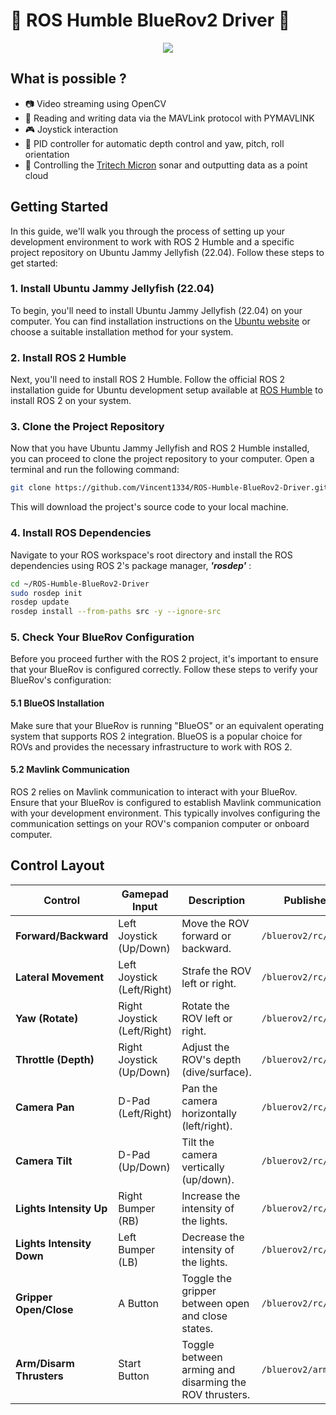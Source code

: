 # 🐢 ROS Humble BlueRov2 Driver 🌊

<p align="center">
  <img src="img/banner.jpg" />
</p>

## What is possible ?
- 📷 Video streaming using OpenCV 
- 📜 Reading and writing data via the MAVLink protocol with PYMAVLINK
- 🎮 Joystick interaction 
- 🤖 PID controller for automatic depth control and yaw, pitch, roll orientation 
- 🌊 Controlling the [Tritech Micron](https://www.tritech.co.uk/products/micron-sonar) sonar and outputting data as a point cloud 

## Getting Started
In this guide, we'll walk you through the process of setting up your development environment to work with ROS 2 Humble and a specific project repository on Ubuntu Jammy Jellyfish (22.04). Follow these steps to get started:

### 1. Install Ubuntu Jammy Jellyfish (22.04)
To begin, you'll need to install Ubuntu Jammy Jellyfish (22.04) on your computer. You can find installation instructions on the [Ubuntu website](https://ubuntu.com/download/desktop) or choose a suitable installation method for your system.

### 2. Install ROS 2 Humble
Next, you'll need to install ROS 2 Humble. Follow the official ROS 2 installation guide for Ubuntu development setup available at [ROS Humble](https://docs.ros.org/en/humble/Installation/Alternatives/Ubuntu-Development-Setup.html) to install ROS 2 on your system.

### 3. Clone the Project Repository
Now that you have Ubuntu Jammy Jellyfish and ROS 2 Humble installed, you can proceed to clone the project repository to your computer. Open a terminal and run the following command:

```bash
git clone https://github.com/Vincent1334/ROS-Humble-BlueRov2-Driver.git
```

This will download the project's source code to your local machine.

### 4. Install ROS Dependencies
Navigate to your ROS workspace's root directory and install the ROS dependencies using ROS 2's package manager, ***'rosdep'*** :

```bash
cd ~/ROS-Humble-BlueRov2-Driver
sudo rosdep init
rosdep update
rosdep install --from-paths src -y --ignore-src
```

### 5. Check Your BlueRov Configuration
Before you proceed further with the ROS 2 project, it's important to ensure that your BlueRov is configured correctly. Follow these steps to verify your BlueRov's configuration:

#### 5.1 BlueOS Installation

Make sure that your BlueRov is running "BlueOS" or an equivalent operating system that supports ROS 2 integration. BlueOS is a popular choice for ROVs and provides the necessary infrastructure to work with ROS 2.

#### 5.2 Mavlink Communication

ROS 2 relies on Mavlink communication to interact with your BlueRov. Ensure that your BlueRov is configured to establish Mavlink communication with your development environment. This typically involves configuring the communication settings on your ROV's companion computer or onboard computer.

## Control Layout
| **Control**              | **Gamepad Input**        | **Description**                                                | **Published Topic**       |
|---------------------------|--------------------------|----------------------------------------------------------------|---------------------------|
| **Forward/Backward**      | Left Joystick (Up/Down)  | Move the ROV forward or backward.                             | `/bluerov2/rc/forward`    |
| **Lateral Movement**      | Left Joystick (Left/Right)| Strafe the ROV left or right.                                  | `/bluerov2/rc/lateral`    |
| **Yaw (Rotate)**          | Right Joystick (Left/Right)| Rotate the ROV left or right.                                 | `/bluerov2/rc/yaw`        |
| **Throttle (Depth)**      | Right Joystick (Up/Down) | Adjust the ROV's depth (dive/surface).                        | `/bluerov2/rc/throttle`   |
| **Camera Pan**            | D-Pad (Left/Right)      | Pan the camera horizontally (left/right).                     | `/bluerov2/rc/camera_pan` |
| **Camera Tilt**           | D-Pad (Up/Down)         | Tilt the camera vertically (up/down).                         | `/bluerov2/rc/camera_tilt`|
| **Lights Intensity Up**   | Right Bumper (RB)        | Increase the intensity of the lights.                         | `/bluerov2/rc/lights`     |
| **Lights Intensity Down** | Left Bumper (LB)         | Decrease the intensity of the lights.                         | `/bluerov2/rc/lights`     |
| **Gripper Open/Close**    | A Button                | Toggle the gripper between open and close states.             | `/bluerov2/rc/gripper`    |
| **Arm/Disarm Thrusters**  | Start Button             | Toggle between arming and disarming the ROV thrusters.         | `/bluerov2/arm`           |

